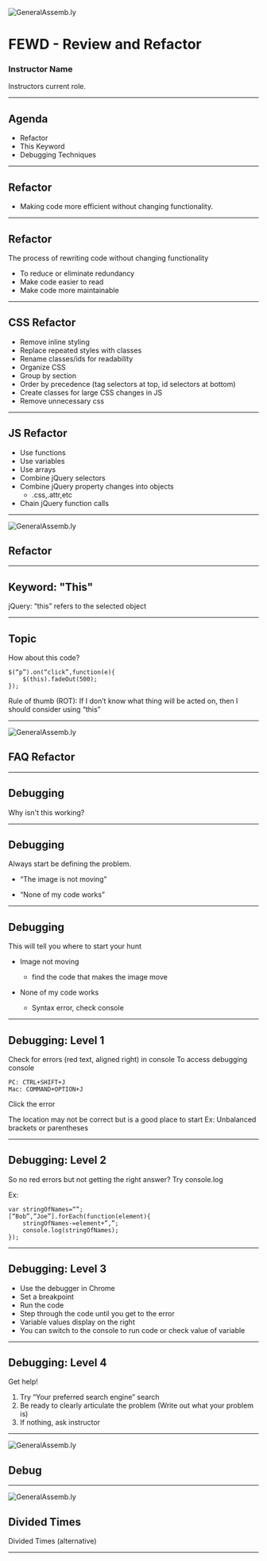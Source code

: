 ![GeneralAssemb.ly](../../img/icons/FEWD_Logo.png)

# FEWD - Review and Refactor 

### Instructor Name

Instructors current role.

---


## Agenda

*	Refactor
*	This Keyword
*	Debugging Techniques

---

## Refactor

*	Making code more efficient without changing functionality.

---

## Refactor

The process of rewriting code without changing functionality
*	To reduce or eliminate redundancy
*	Make code easier to read
*	Make code more maintainable

---

## CSS Refactor

*	Remove inline styling
*	Replace repeated styles with classes
*	Rename classes/ids for readability
*	Organize CSS
*	Group by section
*	Order by precedence (tag selectors at top, id selectors at bottom)
*	Create classes for large CSS changes in JS
*	Remove unnecessary css

---

## JS Refactor

*	Use functions
*	Use variables
*	Use arrays
*	Combine jQuery selectors
*	Combine jQuery property changes into objects
	*	.css,.attr,etc
*	Chain jQuery function calls

---

![GeneralAssemb.ly](../../img/icons/code_along.png)
## Refactor 

---


## Keyword: "This"

jQuery: “this” refers to the selected object

---


## Topic

How about this code?

```
$(“p”).on(“click”,function(e){
    $(this).fadeOut(500);
});
```

Rule of thumb (ROT): If I don’t know what thing will be acted on, then I should consider using “this”


---

![GeneralAssemb.ly](../../img/icons/code_along.png)
## FAQ Refactor

---


## Debugging

Why isn't this working?

---


## Debugging

Always start be defining the problem. 

*	“The image is not moving”

*	“None of my code works”

---


## Debugging

This will tell you where to start your hunt

*	Image not moving
	*	find the code that makes the image move

*	None of my code works
	*	Syntax error, check console
---


## Debugging: Level __1__

Check for errors (red text, aligned right) in console
To access debugging console
	
	PC: CTRL+SHIFT+J
	Mac: COMMAND+OPTION+J

Click the error

The location may not be correct but is a good place to start
Ex: Unbalanced brackets or parentheses

---



## Debugging: Level __2__
	
So no red errors but not getting the right answer?
Try console.log

Ex: 

```
var stringOfNames=“”;
[“Bob”,”Joe”].forEach(function(element){
	stringOfNames-=element+”,”;
	console.log(stringOfNames);
});
```

---


## Debugging: Level __3__

*	Use the debugger in Chrome
*	Set a breakpoint
*	Run the code
*	Step through the code until you get to the error
*	Variable values display on the right
*	You can switch to the console to run code or check value of variable

---

## Debugging: Level __4__

Get help!

1.	Try “Your preferred search engine” search
2.	Be ready to clearly articulate the problem (Write out what your problem is)	
3.	If nothing, ask instructor



---

![GeneralAssemb.ly](../../img/icons/code_along.png)
## Debug

---


![GeneralAssemb.ly](../../img/icons/exercise_icon_md.png)
## Divided Times

Divided Times (alternative)

---

